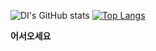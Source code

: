 ![DI's GitHub stats](https://github-readme-stats.vercel.app/api?username=Data-Sight&show_icons=true&theme=dark)
[![Top Langs](https://github-readme-stats.vercel.app/api/top-langs/?username=Data-sight&layout=compact)](https://github.com/data-sight/github-readme-stats)

**어서오세요**
